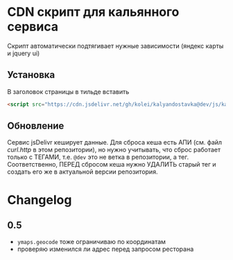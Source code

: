 # CDN скрипт для кальянного сервиса

Скрипт автоматически подтягивает нужные зависимости (яндекс карты и jquery ui)

## Установка

В заголовок страницы в тильде вставить 

```html
<script src="https://cdn.jsdelivr.net/gh/kolei/kalyandostavka@dev/js/kalyan.js" type="text/javascript"></script>
```

## Обновление

Сервис jsDelivr кеширует данные. Для сброса кеша есть АПИ (см. файл *curl.http* в этом репозитории), но нужно учитывать, что сброс работает только с ТЕГАМИ, т.е. ``@dev`` это не ветка в репозитории, а тег. Соответственно, ПЕРЕД сбросом кеша нужно УДАЛИТЬ старый тег и создать его же в актуальной версии репозитория.

# Changelog

## 0.5

- ``ymaps.geocode`` тоже ограничиваю по координатам
- проверяю изменился ли адрес перед запросом ресторана